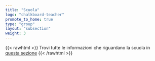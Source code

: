 ```yaml
---
title: "Scuola"
logo: "chalkboard-teacher"
promote_to_home: true
type: "group"
layout: "subsection"
weight: 3
---
```


{{< rawhtml >}}
Trovi tutte le informazioni che riguardano la scuola in <a href="/bisogni/scuola">questa sezione</a>
{{< /rawhtml >}}

